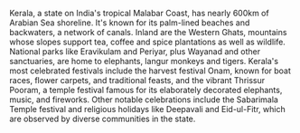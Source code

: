 Kerala, a state on India's tropical Malabar Coast, has nearly 600km of Arabian Sea shoreline. It's known for its palm-lined beaches and backwaters, a network of canals. Inland are the Western Ghats, mountains whose slopes support tea, coffee and spice plantations as well as wildlife. National parks like Eravikulam and Periyar, plus Wayanad and other sanctuaries, are home to elephants, langur monkeys and tigers.
Kerala's most celebrated festivals include the harvest festival Onam, known for boat races, flower carpets, and traditional feasts, and the vibrant Thrissur Pooram, a temple festival famous for its elaborately decorated elephants, music, and fireworks. Other notable celebrations include the Sabarimala Temple festival and religious holidays like Deepavali and Eid-ul-Fitr, which are observed by diverse communities in the state.
